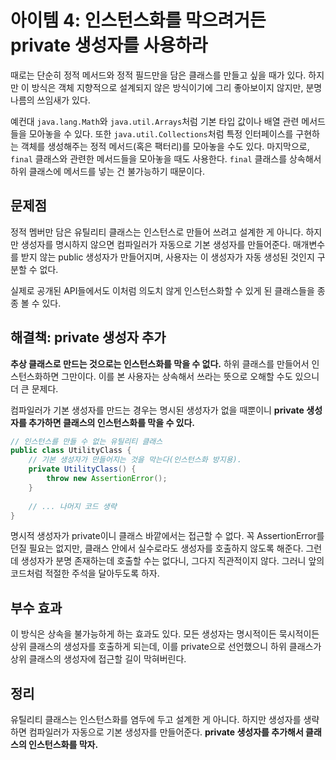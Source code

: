 # 아이템 4: 인스턴스화를 막으려거든 private 생성자를 사용하라

때로는 단순히 정적 메서드와 정적 필드만을 담은 클래스를 만들고 싶을 때가 있다. 하지만 이 방식은 객체 지향적으로 설계되지 않은 방식이기에 그리 좋아보이지 않지만, 분명 나름의 쓰임새가 있다.

예컨대 `java.lang.Math`와 `java.util.Arrays`처럼 기본 타입 값이나 배열 관련 메서드들을 모아놓을 수 있다. 또한 `java.util.Collections`처럼 특정 인터페이스를 구현하는 객체를 생성해주는 정적 메서드(혹은 팩터리)를 모아놓을 수도 있다. 마지막으로, `final` 클래스와 관련한 메서드들을 모아놓을 때도 사용한다. `final` 클래스를 상속해서 하위 클래스에 메서드를 넣는 건 불가능하기 때문이다.

## 문제점

정적 멤버만 담은 유틸리티 클래스는 인스턴스로 만들어 쓰려고 설계한 게 아니다. 하지만 생성자를 명시하지 않으면 컴파일러가 자동으로 기본 생성자를 만들어준다. 매개변수를 받지 않는 public 생성자가 만들어지며, 사용자는 이 생성자가 자동 생성된 것인지 구분할 수 없다.

실제로 공개된 API들에서도 이처럼 의도치 않게 인스턴스화할 수 있게 된 클래스들을 종종 볼 수 있다.

## 해결책: private 생성자 추가

**추상 클래스로 만드는 것으로는 인스턴스화를 막을 수 없다.** 하위 클래스를 만들어서 인스턴스화하면 그만이다. 이를 본 사용자는 상속해서 쓰라는 뜻으로 오해할 수도 있으니 더 큰 문제다.

컴파일러가 기본 생성자를 만드는 경우는 명시된 생성자가 없을 때뿐이니 **private 생성자를 추가하면 클래스의 인스턴스화를 막을 수 있다.**

```java
// 인스턴스를 만들 수 없는 유틸리티 클래스
public class UtilityClass {
    // 기본 생성자가 만들어지는 것을 막는다(인스턴스화 방지용).
    private UtilityClass() {
        throw new AssertionError();
    }
    
    // ... 나머지 코드 생략
}
```

명시적 생성자가 private이니 클래스 바깥에서는 접근할 수 없다. 꼭 AssertionError를 던질 필요는 없지만, 클래스 안에서 실수로라도 생성자를 호출하지 않도록 해준다. 그런데 생성자가 분명 존재하는데 호출할 수는 없다니, 그다지 직관적이지 않다. 그러니 앞의 코드처럼 적절한 주석을 달아두도록 하자.

## 부수 효과

이 방식은 상속을 불가능하게 하는 효과도 있다. 모든 생성자는 명시적이든 묵시적이든 상위 클래스의 생성자를 호출하게 되는데, 이를 private으로 선언했으니 하위 클래스가 상위 클래스의 생성자에 접근할 길이 막혀버린다.

## 정리

유틸리티 클래스는 인스턴스화를 염두에 두고 설계한 게 아니다. 하지만 생성자를 생략하면 컴파일러가 자동으로 기본 생성자를 만들어준다. **private 생성자를 추가해서 클래스의 인스턴스화를 막자.**